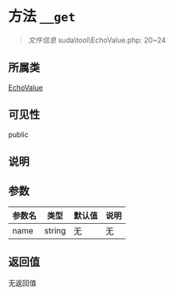 # 方法 `__get`

> *文件信息* suda\tool\EchoValue.php: 20~24

## 所属类 

[EchoValue](../EchoValue.md)

## 可见性

public

## 说明



## 参数


| 参数名 | 类型 | 默认值 | 说明 |
|--------|-----|-------|-------|
| name |  string | 无 | 无 |



## 返回值

无返回值

